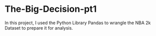 # The-Big-Decision-pt1

In this project, I used the Python Library Pandas to wrangle the NBA 2k Dataset to prepare it for analysis.
